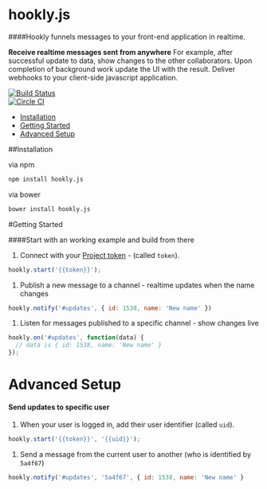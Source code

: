 # hookly.js

####Hookly funnels messages to your front-end application in realtime.  


**Receive realtime messages sent from anywhere** For example, after successful update to data, show changes to the other collaborators. Upon completion of background work update the UI with the result. Deliver webhooks to your client-side javascript application.

[![Build Status](https://semaphoreci.com/api/v1/projects/4cd88126-07f2-4864-a461-63216569b8af/433515/badge.svg)](https://semaphoreci.com/bnorton/hookly-js)  
[![Circle CI](https://circleci.com/gh/bnorton/hookly.js.svg?style=svg&circle-token=fec6865c1f78fd8c34191b19d5132f697f88c85c)](https://circleci.com/gh/bnorton/hookly.js)


 - [Installation](#installation)
 - [Getting Started](#getting-started)
 - [Advanced Setup](#advanced-setup)
 
##Installation

via npm
```bash
npm install hookly.js
```

via bower
```bash
bower install hookly.js
```


#Getting Started

####Start with an working example and build from there

 1. Connect with your [Project token](https://hookly.herokuapp.com/dashboard/tokens) - (called `token`).
 ```javascript
 hookly.start('{{token}}');
 ```
 
 1. Publish a new message to a channel - realtime updates when the name changes
 ```javascript
 hookly.notify('#updates', { id: 1538, name: 'New name' })
 ```

 1. Listen for messages published to a specific channel - show changes live
 ```javascript
 hookly.on('#updates', function(data) {
   // data is { id: 1538, name: 'New name' }
 });
 ```
 
# Advanced Setup

#### Send updates to specific user

 1. When your user is logged in, add their user identifier (called `uid`).
 ```javascript
 hookly.start('{{token}}', '{{uid}}');
 ```
 
 1. Send a message from the current user to another (who is identified by `5a4f67`)
 ```javascript
 hookly.notify('#updates', '5a4f67', { id: 1538, name: 'New name' }
 ```
